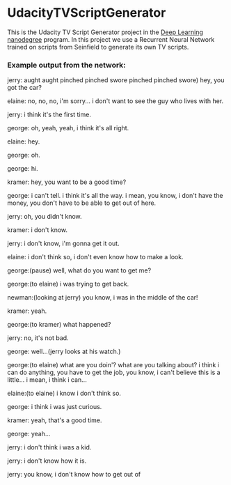 # UdacityTVScriptGenerator
This is the Udacity TV Script Generator project in the [Deep Learning nanodegree](https://www.udacity.com/course/deep-learning-nanodegree--nd101?utm_source=gsem_brand&utm_medium=ads_n&utm_campaign=2045115100_c&utm_term=74942758200_nam&utm_keyword=%2Budacity%20%2Bdeep%20%2Blearning_b&gclid=CjwKCAjw98rpBRAuEiwALmo-yhRX9H-oX674BWGn3Rv6jolkRVr_JiFbkOKPsz8dtXn2GDJxzh2wJxoCY5kQAvD_BwE) program. In this project we use a Recurrent Neural Network trained on scripts from Seinfield to generate its own TV scripts. 


### Example output from the network:

jerry: aught aught pinched pinched swore pinched pinched swore) hey, you got the car?

elaine: no, no, no, i'm sorry... i don't want to see the guy who lives with her.

jerry: i think it's the first time.

george: oh, yeah, yeah, i think it's all right.

elaine: hey.

george: oh.

george: hi.

kramer: hey, you want to be a good time?

george: i can't tell. i think it's all the way. i mean, you know, i don't have the money, you don't have to be able to get out of here.

jerry: oh, you didn't know.

kramer: i don't know.

jerry: i don't know, i'm gonna get it out.

elaine: i don't think so, i don't even know how to make a look.

george:(pause) well, what do you want to get me?

george:(to elaine) i was trying to get back.

newman:(looking at jerry) you know, i was in the middle of the car!

kramer: yeah.

george:(to kramer) what happened?

jerry: no, it's not bad.

george: well...(jerry looks at his watch.)

george:(to elaine) what are you doin'? what are you talking about? i think i can do anything, you have to get the job, you know, i can't believe this is a little... i mean, i think i can...

elaine:(to elaine) i know i don't think so.

george: i think i was just curious.

kramer: yeah, that's a good time.

george: yeah...

jerry: i don't think i was a kid.

jerry: i don't know how it is.

jerry: you know, i don't know how to get out of

